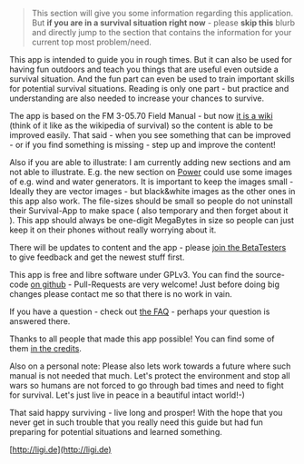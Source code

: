 > This section will give you some information regarding this application. But **if you are in a survival situation right now** - please **skip this** blurb and directly jump to the section that contains the information for your current top most problem/need.

This app is intended to guide you in rough times. But it can also be used for having fun outdoors and teach you things that are useful even outside a survival situation. And the fun part can even be used to train important skills for potential survival situations. Reading is only one part - but practice and understanding are also needed to increase your chances to survive.

The app is based on the FM 3-05.70 Field Manual - but now [it is a wiki](https://github.com/ligi/SurvivalManual/wiki) (think of it like as the wikipedia of survival) so the content is able to be improved easily. That said - when you see something that can be improved - or if you find something is missing - step up and improve the content!

Also if you are able to illustrate: I am currently adding new sections and am not able to illustrate. E.g. the new section on [Power](Power) could use some images of e.g. wind and water generators. It is important to keep the images small - Ideally they are vector images - but black&white images as the other ones in this app also work. The file-sizes should be small so people do not uninstall their Survival-App to make space ( also temporary and then forget about it ). This app should always be one-digit MegaBytes in size so people can just keep it on their phones without really worrying about it.

There will be updates to content and the app - please [join the BetaTesters](https://play.google.com/apps/testing/org.ligi.survivalmanual) to give feedback and get the newest stuff first.

This app is free and libre software under GPLv3. You can find the source-code [on github](https://github.com/ligi/SurvivalManual) - Pull-Requests are very welcome! Just before doing big changes please contact me so that there is no work in vain.

If you have a question - check out [the FAQ](faq) - perhaps your question is answered there.

Thanks to all people that made this app possible! You can find some of them [in the credits](credits).

Also on a personal note: Please also lets work towards a future where such manual is not needed that much. Let's protect the environment and stop all wars so humans are not forced to go through bad times and need to fight for survival. Let's just live in peace in a beautiful intact world!-)

That said happy surviving - live long and prosper! With the hope that you never get in such trouble that you really need this guide but had fun preparing for potential situations and learned something.

[http://ligi.de](http://ligi.de)